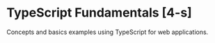# TypeScript Fundamentals [4-s]
Concepts and basics examples using TypeScript for web applications.

